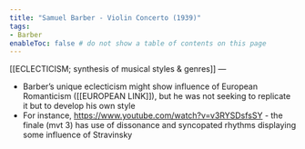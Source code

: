 ```yaml
---
title: "Samuel Barber - Violin Concerto (1939)"
tags:
- Barber  
enableToc: false # do not show a table of contents on this page
---
```


[[ECLECTICISM; synthesis of musical styles & genres]] — 
- Barber’s unique eclecticism might show influence of European Romanticism ([[EUROPEAN LINK]]), but he was not seeking to replicate it but to develop his own style
- For instance, https://www.youtube.com/watch?v=v3RYSDsfsSY - the finale (mvt 3) has use of dissonance and syncopated rhythms displaying some influence of Stravinsky